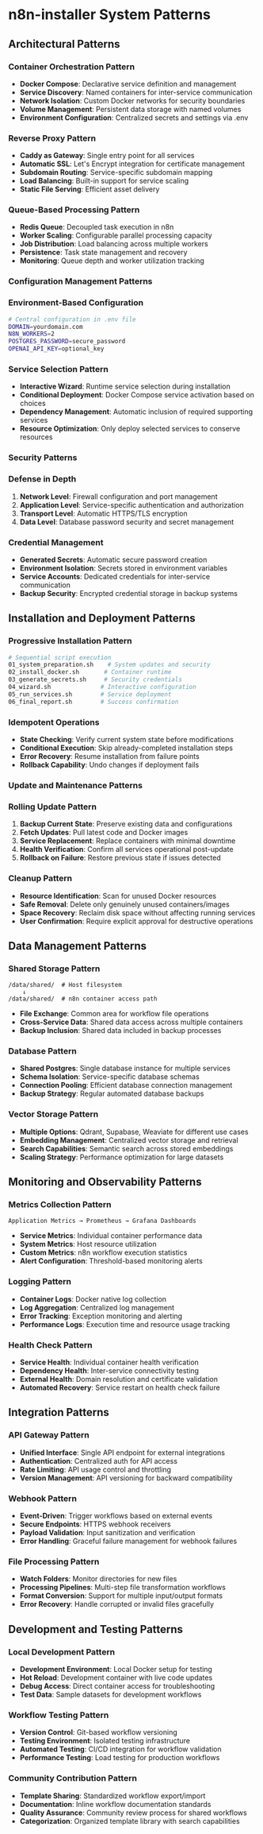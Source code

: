 # n8n-installer System Patterns

## Architectural Patterns

### Container Orchestration Pattern
- **Docker Compose**: Declarative service definition and management
- **Service Discovery**: Named containers for inter-service communication
- **Network Isolation**: Custom Docker networks for security boundaries
- **Volume Management**: Persistent data storage with named volumes
- **Environment Configuration**: Centralized secrets and settings via .env

### Reverse Proxy Pattern
- **Caddy as Gateway**: Single entry point for all services
- **Automatic SSL**: Let's Encrypt integration for certificate management
- **Subdomain Routing**: Service-specific subdomain mapping
- **Load Balancing**: Built-in support for service scaling
- **Static File Serving**: Efficient asset delivery

### Queue-Based Processing Pattern
- **Redis Queue**: Decoupled task execution in n8n
- **Worker Scaling**: Configurable parallel processing capacity
- **Job Distribution**: Load balancing across multiple workers
- **Persistence**: Task state management and recovery
- **Monitoring**: Queue depth and worker utilization tracking

### Configuration Management Patterns

### Environment-Based Configuration
```bash
# Central configuration in .env file
DOMAIN=yourdomain.com
N8N_WORKERS=2
POSTGRES_PASSWORD=secure_password
OPENAI_API_KEY=optional_key
```

### Service Selection Pattern
- **Interactive Wizard**: Runtime service selection during installation
- **Conditional Deployment**: Docker Compose service activation based on choices
- **Dependency Management**: Automatic inclusion of required supporting services
- **Resource Optimization**: Only deploy selected services to conserve resources

### Security Patterns

### Defense in Depth
1. **Network Level**: Firewall configuration and port management
2. **Application Level**: Service-specific authentication and authorization
3. **Transport Level**: Automatic HTTPS/TLS encryption
4. **Data Level**: Database password security and secret management

### Credential Management
- **Generated Secrets**: Automatic secure password creation
- **Environment Isolation**: Secrets stored in environment variables
- **Service Accounts**: Dedicated credentials for inter-service communication
- **Backup Security**: Encrypted credential storage in backup systems

## Installation and Deployment Patterns

### Progressive Installation Pattern
```bash
# Sequential script execution
01_system_preparation.sh    # System updates and security
02_install_docker.sh       # Container runtime
03_generate_secrets.sh     # Security credentials
04_wizard.sh              # Interactive configuration
05_run_services.sh        # Service deployment
06_final_report.sh        # Success confirmation
```

### Idempotent Operations
- **State Checking**: Verify current system state before modifications
- **Conditional Execution**: Skip already-completed installation steps
- **Error Recovery**: Resume installation from failure points
- **Rollback Capability**: Undo changes if deployment fails

### Update and Maintenance Patterns

### Rolling Update Pattern
1. **Backup Current State**: Preserve existing data and configurations
2. **Fetch Updates**: Pull latest code and Docker images
3. **Service Replacement**: Replace containers with minimal downtime
4. **Health Verification**: Confirm all services operational post-update
5. **Rollback on Failure**: Restore previous state if issues detected

### Cleanup Pattern
- **Resource Identification**: Scan for unused Docker resources
- **Safe Removal**: Delete only genuinely unused containers/images
- **Space Recovery**: Reclaim disk space without affecting running services
- **User Confirmation**: Require explicit approval for destructive operations

## Data Management Patterns

### Shared Storage Pattern
```
/data/shared/  # Host filesystem
    ↓
/data/shared/  # n8n container access path
```
- **File Exchange**: Common area for workflow file operations
- **Cross-Service Data**: Shared data access across multiple containers
- **Backup Inclusion**: Shared data included in backup processes

### Database Pattern
- **Shared Postgres**: Single database instance for multiple services
- **Schema Isolation**: Service-specific database schemas
- **Connection Pooling**: Efficient database connection management
- **Backup Strategy**: Regular automated database backups

### Vector Storage Pattern
- **Multiple Options**: Qdrant, Supabase, Weaviate for different use cases
- **Embedding Management**: Centralized vector storage and retrieval
- **Search Capabilities**: Semantic search across stored embeddings
- **Scaling Strategy**: Performance optimization for large datasets

## Monitoring and Observability Patterns

### Metrics Collection Pattern
```
Application Metrics → Prometheus → Grafana Dashboards
```
- **Service Metrics**: Individual container performance data
- **System Metrics**: Host resource utilization
- **Custom Metrics**: n8n workflow execution statistics
- **Alert Configuration**: Threshold-based monitoring alerts

### Logging Pattern
- **Container Logs**: Docker native log collection
- **Log Aggregation**: Centralized log management
- **Error Tracking**: Exception monitoring and alerting
- **Performance Logs**: Execution time and resource usage tracking

### Health Check Pattern
- **Service Health**: Individual container health verification
- **Dependency Health**: Inter-service connectivity testing
- **External Health**: Domain resolution and certificate validation
- **Automated Recovery**: Service restart on health check failure

## Integration Patterns

### API Gateway Pattern
- **Unified Interface**: Single API endpoint for external integrations
- **Authentication**: Centralized auth for API access
- **Rate Limiting**: API usage control and throttling
- **Version Management**: API versioning for backward compatibility

### Webhook Pattern
- **Event-Driven**: Trigger workflows based on external events
- **Secure Endpoints**: HTTPS webhook receivers
- **Payload Validation**: Input sanitization and verification
- **Error Handling**: Graceful failure management for webhook failures

### File Processing Pattern
- **Watch Folders**: Monitor directories for new files
- **Processing Pipelines**: Multi-step file transformation workflows
- **Format Conversion**: Support for multiple input/output formats
- **Error Recovery**: Handle corrupted or invalid files gracefully

## Development and Testing Patterns

### Local Development Pattern
- **Development Environment**: Local Docker setup for testing
- **Hot Reload**: Development container with live code updates
- **Debug Access**: Direct container access for troubleshooting
- **Test Data**: Sample datasets for development workflows

### Workflow Testing Pattern
- **Version Control**: Git-based workflow versioning
- **Testing Environment**: Isolated testing infrastructure
- **Automated Testing**: CI/CD integration for workflow validation
- **Performance Testing**: Load testing for production workflows

### Community Contribution Pattern
- **Template Sharing**: Standardized workflow export/import
- **Documentation**: Inline workflow documentation standards
- **Quality Assurance**: Community review process for shared workflows
- **Categorization**: Organized template library with search capabilities
